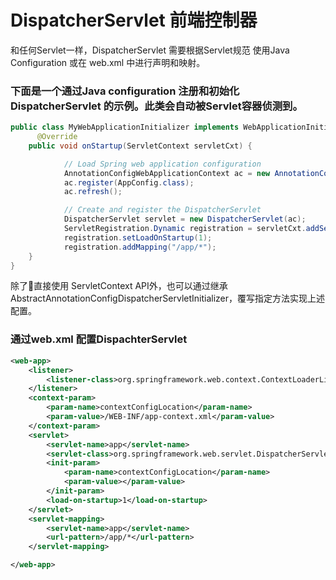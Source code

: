 # DispatcherServlet 前端控制器

和任何Servlet一样，DispatcherServlet 需要根据Servlet规范 使用Java Configuration 或在 web.xml 中进行声明和映射。

### 下面是一个通过Java configuration 注册和初始化 DispatcherServlet 的示例。此类会自动被Servlet容器侦测到。

```java
public class MyWebApplicationInitializer implements WebApplicationInitializer {
	  @Override
    public void onStartup(ServletContext servletCxt) {

			// Load Spring web application configuration
			AnnotationConfigWebApplicationContext ac = new AnnotationConfigWebApplicationContext();
			ac.register(AppConfig.class);
			ac.refresh();

			// Create and register the DispatcherServlet
			DispatcherServlet servlet = new DispatcherServlet(ac);
			ServletRegistration.Dynamic registration = servletCxt.addServlet("app", servlet);
			registration.setLoadOnStartup(1);
			registration.addMapping("/app/*");
    }
}
```

除了直接使用 ServletContext API外，也可以通过继承 AbstractAnnotationConfigDispatcherServletInitializer，覆写指定方法实现上述配置。

### 通过web.xml 配置DispachterServlet

```xml
<web-app>
    <listener>
        <listener-class>org.springframework.web.context.ContextLoaderListener</listener-class>
    </listener>
    <context-param>
        <param-name>contextConfigLocation</param-name>
        <param-value>/WEB-INF/app-context.xml</param-value>
    </context-param>
    <servlet>
        <servlet-name>app</servlet-name>
        <servlet-class>org.springframework.web.servlet.DispatcherServlet</servlet-class>
        <init-param>
            <param-name>contextConfigLocation</param-name>
            <param-value></param-value>
        </init-param>
        <load-on-startup>1</load-on-startup>
    </servlet>
    <servlet-mapping>
        <servlet-name>app</servlet-name>
        <url-pattern>/app/*</url-pattern>
    </servlet-mapping>

</web-app>

```
